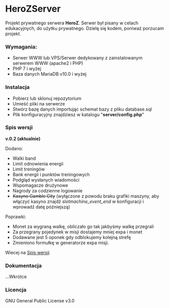 # **HeroZServer**

Projekt prywatnego serwera __HeroZ__.
Serwer był pisany w celach edukacyjnych, do użytku prywatnego. Dzielę się kodem, poniważ porzucam projekt.

### Wymagania:
- Serwer WWW lub VPS/Serwer dedykowany z zainstalowanym serwerem WWW (apache2 i PHP)
- PHP 7 i wyżej
- Baza danych MariaDB v10.0 i wyżej

### Instalacja
- Pobierz lub sklonuj repozytorium
- Umieść pliki na serwerze
- Stwórz bazę danych importując schemat bazy z pliku database.sql
- Plik konfiguracyjny znajdziesz w katalogu "**server/config.php**"

### Spis wersji

**v.0.2 (aktualnie)**

Dodano:
- Walki band
- Limit odnowienia energii
- Limit treningów
- Bank energii i punktów treningowych
- Podgląd wysłanych wiadomości
- Wspomagacze drużynowe
- Nagrody za codzienne logowanie
- ~~Kasyno Gamble City~~ (wyłączone z powodu braku grafiki maszyny, aby włączyć kasyno znajdź *slotmachine_event_end* w konfiguracji i wprowadź datę późniejszą)

Poprawki:
- Monet za wygraną walkę, obliczało go tak jakbyśmy walkę przegrali
- Za przegrany pojedynek w misji dostajemy mniej expa i monet
- Dodawane jest 5 oponek gdy odblokujemy kolejną strefę
- Zmieniono formułkę w generatorze expa misji.

Wiecej na [Spis wersji](VERSIONS.md)

### Dokumentacja
...Wkrótce


### Licencja
GNU General Public License v3.0